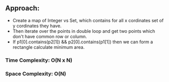 ## Approach:
* Create a map of Integer vs Set, which contains for all x cordinates set of y cordinates they have.
* Then iterate over the points in double loop and get two points which don't have common row or column.
* If p1[0].contains(p2[1]) && p2[0].contains(p1[1]) then we can form a rectangle calculate minimum area.
​
### Time Complexity: O(N x N)
### Space Complexity: O(N)